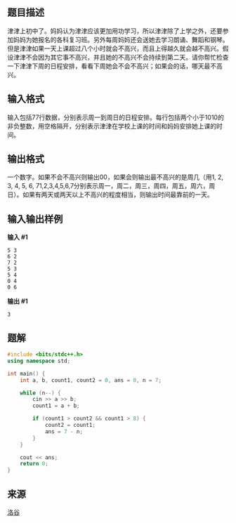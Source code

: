 ## 题目描述

津津上初中了。妈妈认为津津应该更加用功学习，所以津津除了上学之外，还要参加妈妈为她报名的各科复习班。另外每周妈妈还会送她去学习朗诵、舞蹈和钢琴。但是津津如果一天上课超过八个小时就会不高兴，而且上得越久就会越不高兴。假设津津不会因为其它事不高兴，并且她的不高兴不会持续到第二天。请你帮忙检查一下津津下周的日程安排，看看下周她会不会不高兴；如果会的话，哪天最不高兴。

## 输入格式

输入包括77行数据，分别表示周一到周日的日程安排。每行包括两个小于1010的非负整数，用空格隔开，分别表示津津在学校上课的时间和妈妈安排她上课的时间。

## 输出格式

一个数字。如果不会不高兴则输出00，如果会则输出最不高兴的是周几（用1, 2, 3, 4, 5, 6, 71,2,3,4,5,6,7分别表示周一，周二，周三，周四，周五，周六，周日）。如果有两天或两天以上不高兴的程度相当，则输出时间最靠前的一天。

## 输入输出样例

**输入 #1**

```
5 3
6 2
7 2
5 3
5 4
0 4
0 6
```

**输出 #1**

```
3
```

## 题解

~~~c++
#include <bits/stdc++.h>
using namespace std;

int main() {
	int a, b, count1, count2 = 0, ans = 0, n = 7;

	while (n--) {
		cin >> a >> b;
		count1 = a + b;

		if (count1 > count2 && count1 > 8) {
			count2 = count1;
			ans = 7 - n;
		}
	}

	cout << ans;
	return 0;
}
~~~



## 来源

[洛谷](https://www.luogu.com.cn/problem/P1085) 
